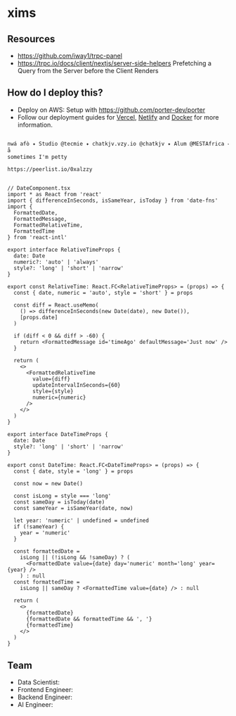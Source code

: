 # xims


## Resources
- <https://github.com/iway1/trpc-panel>
- <https://trpc.io/docs/client/nextjs/server-side-helpers> Prefetching a Query from the Server before the Client Renders

## How do I deploy this?

- Deploy on AWS: Setup with <https://github.com/porter-dev/porter>
- Follow our deployment guides for [Vercel](https://create.t3.gg/en/deployment/vercel), [Netlify](https://create.t3.gg/en/deployment/netlify) and [Docker](https://create.t3.gg/en/deployment/docker) for more information.



```md

nwá afò ✦ Studio @tecmie ✦ chatkjv.vzy.io @chatkjv ✦ Alum @MESTAfrica ✦ AI hacker 🍒 prev @kpilens #sendboxng
å
sometimes I'm petty

https://peerlist.io/0xalzzy

```


```tsx

// DateComponent.tsx
import * as React from 'react'
import { differenceInSeconds, isSameYear, isToday } from 'date-fns'
import {
  FormattedDate,
  FormattedMessage,
  FormattedRelativeTime,
  FormattedTime
} from 'react-intl'

export interface RelativeTimeProps {
  date: Date
  numeric?: 'auto' | 'always'
  style?: 'long' | 'short' | 'narrow'
}

export const RelativeTime: React.FC<RelativeTimeProps> = (props) => {
  const { date, numeric = 'auto', style = 'short' } = props

  const diff = React.useMemo(
    () => differenceInSeconds(new Date(date), new Date()),
    [props.date]
  )

  if (diff < 0 && diff > -60) {
    return <FormattedMessage id='timeAgo' defaultMessage='Just now' />
  }

  return (
    <>
      <FormattedRelativeTime
        value={diff}
        updateIntervalInSeconds={60}
        style={style}
        numeric={numeric}
      />
    </>
  )
}

export interface DateTimeProps {
  date: Date
  style?: 'long' | 'short' | 'narrow'
}

export const DateTime: React.FC<DateTimeProps> = (props) => {
  const { date, style = 'long' } = props

  const now = new Date()

  const isLong = style === 'long'
  const sameDay = isToday(date)
  const sameYear = isSameYear(date, now)

  let year: 'numeric' | undefined = undefined
  if (!sameYear) {
    year = 'numeric'
  }

  const formattedDate =
    isLong || (!isLong && !sameDay) ? (
      <FormattedDate value={date} day='numeric' month='long' year={year} />
    ) : null
  const formattedTime =
    isLong || sameDay ? <FormattedTime value={date} /> : null

  return (
    <>
      {formattedDate}
      {formattedDate && formattedTime && ', '}
      {formattedTime}
    </>
  )
}

```


## Team

- Data Scientist: 
- Frontend Engineer: 
- Backend Engineer: 
- AI Engineer: 